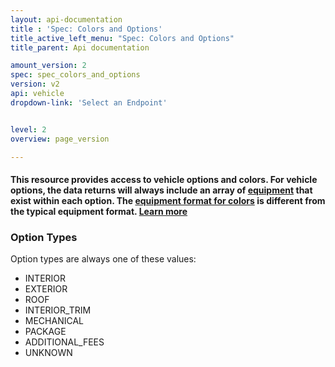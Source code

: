 ```yaml
---
layout: api-documentation
title : 'Spec: Colors and Options'
title_active_left_menu: "Spec: Colors and Options"
title_parent: Api documentation

amount_version: 2
spec: spec_colors_and_options
version: v2
api: vehicle
dropdown-link: 'Select an Endpoint'


level: 2
overview: page_version

---
```


#### This resource provides access to vehicle options and colors. For vehicle options, the data returns will always include an array of [equipment](/api-documentation/vehicle/spec_equipment/v2/) that exist within each option. The [equipment format for colors](/api-documentation/vehicle/spec_equipment/v2/) is different from the typical equipment format. [Learn more](/api-documentation/vehicle/spec_equipment/v2/)

### Option Types

Option types are always one of these values:

* INTERIOR
* EXTERIOR
* ROOF
* INTERIOR_TRIM
* MECHANICAL
* PACKAGE
* ADDITIONAL_FEES
* UNKNOWN
